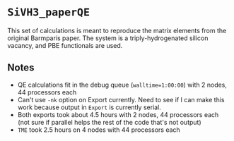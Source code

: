 # `SiVH3_paperQE`

This set of calculations is meant to reproduce the matrix elements from the original Barmparis paper. The system is a triply-hydrogenated silicon vacancy, and PBE functionals are used.

## Notes

* QE calculations fit in the debug queue (`walltime=1:00:00`) with 2 nodes, 44 processors each
* Can't use `-nk` option on Export currently. Need to see if I can make this work because output in `Export` is currently serial. 
* Both exports took about 4.5 hours with 2 nodes, 44 processors each (not sure if parallel helps the rest of the code that's not output)
* `TME` took 2.5 hours on 4 nodes with 44 processors each
